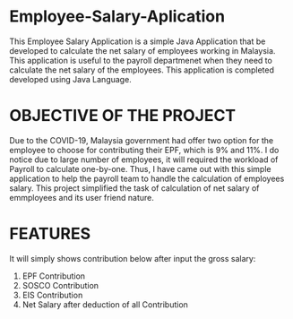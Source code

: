# Employee-Salary-Aplication
This Employee Salary Application is a simple Java Application that be developed to calculate the net salary of employees working in Malaysia. This application is useful to the payroll departmenet when they need to calculate the net salary of the employees. This application is completed developed using Java Language. 

# OBJECTIVE OF THE PROJECT
Due to the COVID-19, Malaysia government had offer two option for the employee to choose for contributing their EPF, which is 9% and 11%. I do notice due to large number of employees, it will required the workload of Payroll to calculate one-by-one. Thus, I have came out with this simple application to help the payroll team to handle the calculation of employees salary. This project simplified the task of calculation of net salary of emmployees and its user friend nature. 

# FEATURES
It will simply shows contribution below after input the gross salary:
1. EPF Contribution
2. SOSCO Contribution
3. EIS Contribution
4. Net Salary after deduction of all Contribution 
